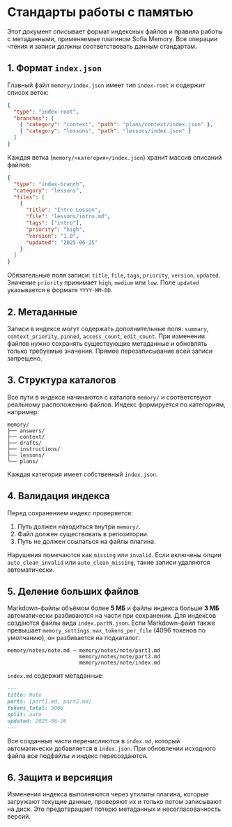 # Стандарты работы с памятью

Этот документ описывает формат индексных файлов и правила работы с метаданными, применяемые плагином Sofia Memory. Все операции чтения и записи должны соответствовать данным стандартам.

## 1. Формат `index.json`

Главный файл `memory/index.json` имеет тип `index-root` и содержит список веток:

```json
{
  "type": "index-root",
  "branches": [
    { "category": "context", "path": "plans/context/index.json" },
    { "category": "lessons", "path": "lessons/index.json" }
  ]
}
```

Каждая ветка (`memory/<категория>/index.json`) хранит массив описаний файлов:

```json
{
  "type": "index-branch",
  "category": "lessons",
  "files": [
    {
      "title": "Intro Lesson",
      "file": "lessons/intro.md",
      "tags": ["intro"],
      "priority": "high",
      "version": "1.0",
      "updated": "2025-06-25"
    }
  ]
}
```

Обязательные поля записи: `title`, `file`, `tags`, `priority`, `version`, `updated`. Значение `priority` принимает `high`, `medium` или `low`. Поле `updated` указывается в формате `YYYY-MM-DD`.

## 2. Метаданные

Записи в индексе могут содержать дополнительные поля: `summary`, `context_priority`, `pinned`, `access_count`, `edit_count`. При изменении файлов нужно сохранять существующие метаданные и обновлять только требуемые значения. Прямое перезаписывание всей записи запрещено.

## 3. Структура каталогов

Все пути в индексе начинаются с каталога `memory/` и соответствуют реальному расположению файлов. Индекс формируется по категориям, например:

```
memory/
├── answers/
├── context/
├── drafts/
├── instructions/
├── lessons/
└── plans/
```

Каждая категория имеет собственный `index.json`.

## 4. Валидация индекса

Перед сохранением индекс проверяется:
1. Путь должен находиться внутри `memory/`.
2. Файл должен существовать в репозитории.
3. Путь не должен ссылаться на файлы плагина.

Нарушения помечаются как `missing` или `invalid`. Если включены опции `auto_clean_invalid` или `auto_clean_missing`, такие записи удаляются автоматически.

## 5. Деление больших файлов

Markdown-файлы объёмом более **5 МБ** и файлы индекса больше **3 МБ** автоматически
разбиваются на части при сохранении. Для индексов создаются файлы вида
`index.partN.json`. Если Markdown-файл также превышает
`memory_settings.max_tokens_per_file` (4096 токенов по умолчанию), он
разбивается на подкаталог:

```
memory/notes/note.md → memory/notes/note/part1.md
                       memory/notes/note/part2.md
                       memory/notes/note/index.md
```

`index.md` содержит метаданные:

```markdown
---
title: Note
parts: [part1.md, part2.md]
tokens_total: 5000
split: auto
updated: 2025-06-26
---
```

Все созданные части перечисляются в `index.md`, который автоматически
добавляется в `index.json`. При обновлении исходного файла все подфайлы и индекс
пересоздаются.

## 6. Защита и версияция

Изменения индекса выполняются через утилиты плагина, которые загружают текущие данные, проверяют их и только потом записывают на диск. Это предотвращает потерю метаданных и несогласованность версий.
